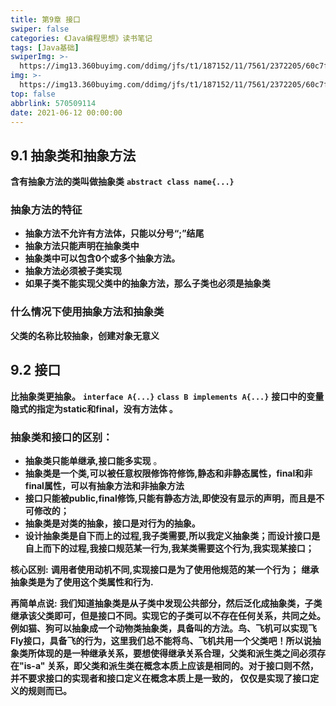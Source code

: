 ```yaml
---
title: 第9章 接口
swiper: false
categories: 《Java编程思想》读书笔记
tags: [Java基础]
swiperImg: >-
  https://img13.360buyimg.com/ddimg/jfs/t1/187152/11/7561/2372205/60c7fac2E32b9bab3/4b3a2fd948eefa35.jpg
img: >-
  https://img13.360buyimg.com/ddimg/jfs/t1/187152/11/7561/2372205/60c7fac2E32b9bab3/4b3a2fd948eefa35.jpg
top: false
abbrlink: 570509114
date: 2021-06-12 00:00:00
---
```


## 9.1 抽象类和抽象方法
**含有抽象方法的类叫做抽象类**
**`abstract class name{...}`**
### 抽象方法的特征

- **抽象方法不允许有方法体，只能以分号“;”结尾** 
- **抽象方法只能声明在抽象类中**
- **抽象类中可以包含0个或多个抽象方法。**
- **抽象方法必须被子类实现** 
- **如果子类不能实现父类中的抽象方法，那么子类也必须是抽象类**

### 什么情况下使用抽象方法和抽象类
**父类的名称比较抽象，创建对象无意义**

## 9.2 接口
**比抽象类更抽象。**
**`interface A{...}`**
**`class B implements A{...}`**
**接口中的变量隐式的指定为static和final，没有方法体 。**


### 抽象类和接口的区别：
- **抽象类只能单继承,接口能多实现** 。
- **抽象类是一个类,可以被任意权限修饰符修饰,静态和非静态属性，final和非final属性，可以有抽象方法和非抽象方法**
- **接口只能被public,final修饰,只能有静态方法,即使没有显示的声明，而且是不可修改的；**
- **抽象类是对类的抽象，接口是对行为的抽象。**
- **设计抽象类是自下而上的过程,我子类需要,所以我定义抽象类；而设计接口是自上而下的过程,我接口规范某一行为,我某类需要这个行为,我实现某接口；**


**核心区别:**
**调用者使用动机不同,实现接口是为了使用他规范的某一个行为；**
**继承抽象类是为了使用这个类属性和行为.**

**再简单点说:**
**我们知道抽象类是从子类中发现公共部分，然后泛化成抽象类，子类继承该父类即可，但是接口不同。实现它的子类可以不存在任何关系，共同之处。例如猫、狗可以抽象成一个动物类抽象类，具备叫的方法。鸟、飞机可以实现飞Fly接口，具备飞的行为，这里我们总不能将鸟、飞机共用一个父类吧！所以说抽象类所体现的是一种继承关系，要想使得继承关系合理，父类和派生类之间必须存在"is-a" 关系，即父类和派生类在概念本质上应该是相同的。对于接口则不然，并不要求接口的实现者和接口定义在概念本质上是一致的， 仅仅是实现了接口定义的规则而已。**

